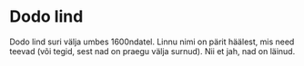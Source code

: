 # Dodo lind

Dodo lind suri välja umbes 1600ndatel. Linnu nimi on pärit häälest, mis need
teevad (või tegid, sest nad on praegu välja surnud). Nii et jah, nad on läinud.
